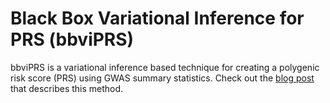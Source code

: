 
# Black Box Variational Inference for PRS (bbviPRS)

bbviPRS is a variational inference based technique for creating a polygenic risk
score (PRS) using GWAS summary statistics. Check out the [blog post](https://google.github.io/deepvariant/posts/2023-03-16-black-box-variational-inference-for-prs/) that describes this method.
